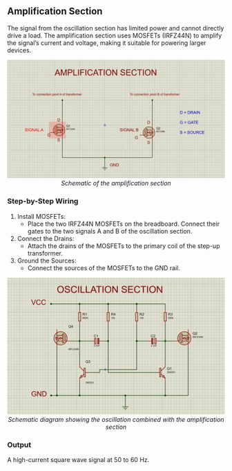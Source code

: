 ## Amplification Section

The signal from the oscillation section has limited power and cannot directly drive a load. The amplification section uses MOSFETs (IRFZ44N) to amplify the signal’s current and voltage, making it suitable for powering larger devices.

<p align="center"; width="80">
<img src="materials/schematics/AMPLIFICATION_SECTION.PNG"><em text-align="center" >Schematic of the amplification section</em></p>

### Step-by-Step Wiring

1. Install MOSFETs:
    + Place the two IRFZ44N MOSFETs on the breadboard. Connect their gates to the two signals A and B of the oscillation section.
2. Connect the Drains:
    + Attach the drains of the MOSFETs to the primary coil of the step-up transformer.
3. Ground the Sources:
    + Connect the sources of the MOSFETs to the GND rail.

<p align="center"; width="80">
<img src="materials/schematics/OSCIL_&_AMPLI.PNG"><em text-align="center" >Schematic diagram showing the oscillation combined with the amplification section</em></p>

### Output
A high-current square wave signal at 50 to 60 Hz.